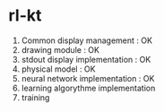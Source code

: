 # rl-kt

1. Common display management : OK
2. drawing module : OK
3. stdout display implementation : OK
4. physical model : OK
5. neural network implementation : OK
6. learning algorythme implementation
7. training
